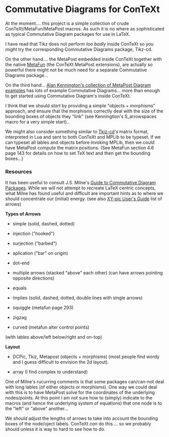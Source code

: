 # Commutative Diagrams for ConTeXt 

At the moment.... this project is a simple collection of crude
ConTeXt/MetaFun/MetaPost macros. As such it is no where as sophisticated 
as typical Commutative Diagram packages for use in LaTeX.

I have read that Tikz does not perform *too* *badly* inside ConTeXt so 
you *might* try the corresponding Commutative Diagrams package, Tikz-cd.

On the other hand.... the MetaPost embedded inside ConTeXt together with 
the native [MetaFun](http://wiki.contextgarden.net/MetaFun) (the ConTeXt 
MetaPost extensions), are actually so powerful there might not be much 
need for a separate Commutative Diagrams package... 

On the third hand... [Alan Kennington's collection of MetaPost Diagram 
examples](http://www.topology.org/tex/conc/mp/README.html) has lots of 
example Commutative Diagrams... more than enough to get started using 
Commutative Diagram's inside ConTeXt.

I think that we should *start* by providing a simple "objects + 
morphisms" approach, and ensure that the morphisms correctly deal with 
the size of the bounding boxes of objects they "link" (see Kenningtion's 
S_arrowspaces macro for a very simple start)..

We might also consider something similar to 
[Tkiz-cd](https://ctan.org/pkg/tikz-cd)'s matrix format, interpreted in 
Lua and sent to both ConTeXt and MPLib to be typeset. If we can typeset 
all lables and objects before invoking MPLib, then we could have 
MetaPost compute the matrix positions. (See MetaFun section 4.6 page 143 
for details on how to set TeX text and then get the bounding boxes...)

### Resources

It has been useful to consult J.S. Milne's [Guide to Commutative Diagram 
Packages](https://www.jmilne.org/not/CDGuide.html). While we will not 
attempt to recreate LaTeX centric concepts, what Milne has found useful 
and difficult are important hints as to where we should concentrate our 
(initial) energy. (see also [XY-pic User's 
Guide](http://www.math.wichita.edu/~pparker/personal/latex/xyguide) list 
of arrows)

**Types of Arrows**

- simple (solid, dashed, dotted)
- injection ("hooked")
- surjection ("barbed")
- aplication ("bar" on origin)
- dot-end

- multiple arrows (stacked "above" each other) (can have arrows pointing 
  opposite directions)

- equals
- implies (solid, dashed, dotted, double lines with single arrows)
- squiggle (metafun page 293)
- zigzag
- curved (metafun alter control points)

(with lables above/left below/right and on-top)

**Layout**

- DCPic, Tkiz, Metapost (objects + morphisms) (most people find wordy 
  and I guess difficult to envision the 2d layout).

- array (I find complex to understand)

One of Milne's rucurring comments is that some packages can/can-not deal 
with long lables (of either objects or morphisms). One way we could deal 
with this is to have MetaPost solve for the coordinates of the 
underlying nodes/points. At this point I am not sure how to (simply) 
indicate to the macros (and hence the underlying system of equations) 
that one node is to the "left" or "above" another...

We *should* adjust the lengths of arrows to take into account the 
bounding boxes of the node/oject labels. ConTeXt *can* do this.... so we 
probably should unless it is way to hard to see how to do.
